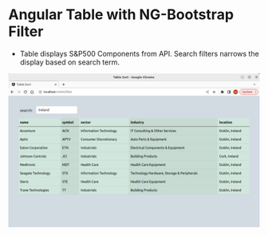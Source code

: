 # Angular Table with NG-Bootstrap Filter
 - Table displays S&P500 Components from API. Search filters narrows the display based on search term.

![Angular Table Filtering Screenshot](screenshot.png)
